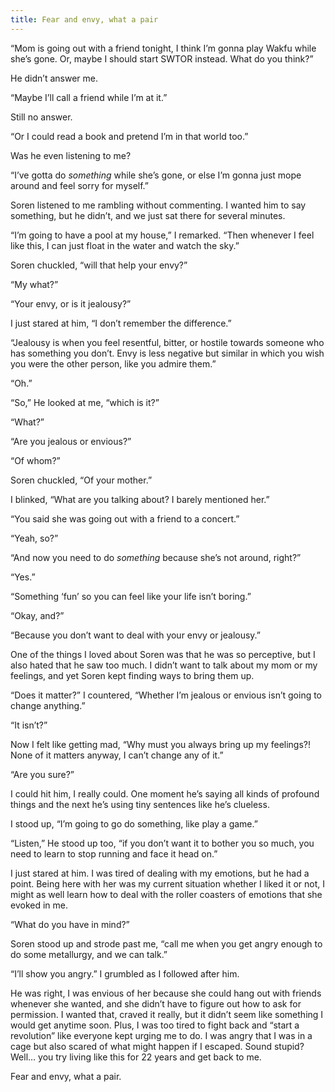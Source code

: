 ```yaml
---
title: Fear and envy, what a pair
---
```

“Mom is going out with a friend tonight, I think I’m gonna play Wakfu while she’s gone. Or, maybe I should start SWTOR instead. What do you think?”

He didn’t answer me.

“Maybe I’ll call a friend while I’m at it.”

Still no answer.

“Or I could read a book and pretend I’m in that world too.”

Was he even listening to me?

“I’ve gotta do *something* while she’s gone, or else I’m gonna just mope around and feel sorry for myself.”

Soren listened to me rambling without commenting. I wanted him to say something, but he didn’t, and we just sat there for several minutes.

“I’m going to have a pool at my house,” I remarked. “Then whenever I feel like this, I can just float in the water and watch the sky.”

Soren chuckled, “will that help your envy?”

“My what?”

“Your envy, or is it jealousy?”

I just stared at him, “I don’t remember the difference.”

“Jealousy is when you feel resentful, bitter, or hostile towards someone who has something you don’t. Envy is less negative but similar in which you wish you were the other person, like you admire them.”

“Oh.”

“So,” He looked at me, “which is it?”

“What?”

“Are you jealous or envious?”

“Of whom?”

Soren chuckled, “Of your mother.”

I blinked, “What are you talking about? I barely mentioned her.”

“You said she was going out with a friend to a concert.”

“Yeah, so?”

“And now you need to do *something* because she’s not around, right?”

“Yes.”

“Something ‘fun’ so you can feel like your life isn’t boring.”

“Okay, and?”

“Because you don’t want to deal with your envy or jealousy.”

One of the things I loved about Soren was that he was so perceptive, but I also hated that he saw too much. I didn’t want to talk about my mom or my feelings, and yet Soren kept finding ways to bring them up.

“Does it matter?” I countered, “Whether I’m jealous or envious isn’t going to change anything.”

“It isn’t?”

Now I felt like getting mad, “Why must you always bring up my feelings?! None of it matters anyway, I can’t change any of it.”

“Are you sure?”

I could hit him, I really could. One moment he’s saying all kinds of profound things and the next he’s using tiny sentences like he’s clueless.

I stood up, “I’m going to go do something, like play a game.”

“Listen,” He stood up too, “if you don’t want it to bother you so much, you need to learn to stop running and face it head on.”

I just stared at him. I was tired of dealing with my emotions, but he had a point. Being here with her was my current situation whether I liked it or not, I might as well learn how to deal with the roller coasters of emotions that she evoked in me.

“What do you have in mind?”

Soren stood up and strode past me, “call me when you get angry enough to do some metallurgy, and we can talk.”

“I’ll show you angry.” I grumbled as I followed after him.

He was right, I was envious of her because she could hang out with friends whenever she wanted, and she didn’t have to figure out how to ask for permission. I wanted that, craved it really, but it didn’t seem like something I would get anytime soon. Plus, I was too tired to fight back and “start a revolution” like everyone kept urging me to do. I was angry that I was in a cage but also scared of what might happen if I escaped. Sound stupid? Well… you try living like this for 22 years and get back to me.

Fear and envy, what a pair.

